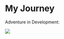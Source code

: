 # My Journey
Adventure in Development:
 <br />



 
<a href="#"> <img src="https://skillicons.dev/icons?i=python,js,react,nodejs,express,mongodb,sass,tailwind,htmx,git,vim,theme=dark"/> </a>
 <br />
<!-- Proudly created with GPRM ( https://gprm.itsvg.in ) -->

